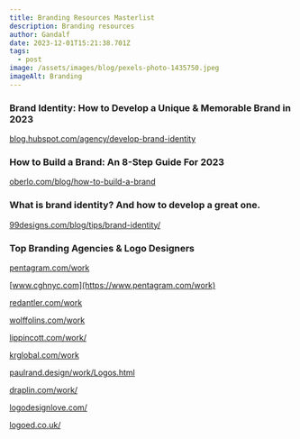 ```yaml
---
title: Branding Resources Masterlist
description: Branding resources
author: Gandalf
date: 2023-12-01T15:21:38.701Z
tags:
  - post
image: /assets/images/blog/pexels-photo-1435750.jpeg
imageAlt: Branding
---
```

### Brand Identity: How to Develop a Unique & Memorable Brand in 2023

[blog.hubspot.com/agency/develop-brand-identity](https://blog.hubspot.com/agency/develop-brand-identity)

[](https://blog.hubspot.com/agency/develop-brand-identity)

### How to Build a Brand: An 8-Step Guide For 2023

[oberlo.com/blog/how-to-build-a-brand](https://www.oberlo.com/blog/how-to-build-a-brand)

[](https://www.oberlo.com/blog/how-to-build-a-brand)

### What is brand identity? And how to develop a great one. 

[99designs.com/blog/tips/brand-identity/](https://99designs.com/blog/tips/brand-identity/)



### [](https://99designs.com/blog/tips/brand-identity/)Top Branding Agencies & Logo Designers

[pentagram.com/work](https://www.pentagram.com/work)

[www.cghnyc.com](https://www.pentagram.com/work)

[redantler.com/work](https://www.redantler.com/work)

[wolffolins.com/work](https://wolffolins.com/work)

[lippincott.com/work/](https://lippincott.com/work/)

[krglobal.com/work](https://jkrglobal.com/work)

[paulrand.design/work/Logos.html](https://www.paulrand.design/work/Logos.html)

[draplin.com/work/](https://www.paulrand.design/work/Logos.html)

[logodesignlove.com/](https://www.logodesignlove.com/)

[logoed.co.uk/](https://www.paulrand.design/work/Logos.html)